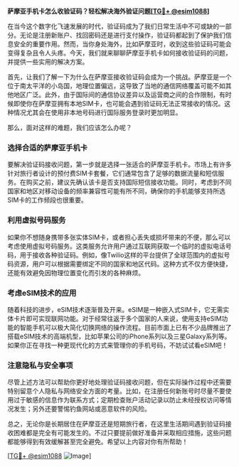**萨摩亚手机卡怎么收验证码？轻松解决海外验证问题[[TG💪+ @esim1088](https://t.me/s/esim1088)]**

在当今这个数字化飞速发展的时代，验证码成为了我们日常生活中不可或缺的一部分。无论是注册新账户、找回密码还是进行支付操作，验证码都起到了保护我们信息安全的重要作用。然而，当你身处海外，比如萨摩亚时，收到这些验证码可能会变得复杂且令人头疼。今天，我们就来聊聊萨摩亚手机卡如何接收验证码的问题，并提供一些实用的解决方案。

首先，让我们了解一下为什么在萨摩亚接收验证码会成为一个挑战。萨摩亚是一个位于南太平洋的小岛国，地理位置偏远，这导致了当地的通信网络覆盖可能不如其他地区广泛。此外，由于国际间的通信协议差异以及运营商之间的合作限制，有时候即使你在萨摩亚拥有本地SIM卡，也可能会遇到验证码无法正常接收的情况。这种情况尤其会在使用非本地号码进行国际服务登录时更加明显。

那么，面对这样的难题，我们应该怎么办呢？

### **选择合适的萨摩亚手机卡**
要解决验证码接收问题，第一步就是选择一张适合的萨摩亚手机卡。市场上有许多针对旅行者设计的预付费SIM卡套餐，它们通常包含了足够的数据流量和短信服务。在购买之前，建议先确认该卡是否支持国际短信接收功能。同时，考虑到不同国家和地区对移动设备的频率兼容性可能有所不同，确保你的手机能够支持所选SIM卡的工作频段也很重要。

### **利用虚拟号码服务**
如果你不想随身携带多张实体SIM卡，或者担心丢失或损坏带来的不便，那么可以考虑使用虚拟号码服务。这类服务允许用户通过互联网获取一个临时的虚拟电话号码，用于接收各种验证码。例如，像Twilio这样的平台提供了全球范围内的虚拟号码资源，用户可以根据需要绑定不同的国家和地区代码。这种方式不仅方便快捷，还能有效避免因物理位置变化而引发的各种麻烦。

### **考虑eSIM技术的应用**
随着科技的进步，eSIM技术逐渐普及开来。eSIM是一种嵌入式SIM卡，它无需实体卡片即可实现联网功能。对于经常往返于多个国家的人来说，使用支持eSIM功能的智能手机可以极大简化切换网络的操作流程。目前市面上已有不少品牌推出了搭载eSIM技术的高端机型，比如苹果公司的iPhone系列以及三星Galaxy系列等。如果你正在寻找一种更现代化的方式来管理你的手机号码，不妨试试看eSIM吧！

### **注意隐私与安全事项**
尽管上述方法可以帮助你更好地处理验证码接收问题，但在实际操作过程中还需要特别留意个人隐私与网络安全方面的考量。比如，在注册任何新账号时尽量不要使用过于敏感的信息作为联系方式；定期检查账户活动记录以防止未经授权访问等情况发生；另外还要警惕钓鱼网站或恶意软件的风险。

总之，无论你是长期居住在萨摩亚还是短期旅行者，在这里生活期间遇到验证码接收困难都是完全有可能发生的。不过只要提前做好准备并采取相应措施，这些问题都能够得到有效缓解甚至完全避免。希望以上内容对你有所帮助！

[[TG💪+ @esim1088](https://t.me/s/esim1088) ![Image](https://i.postimg.cc/4NQfJmqS/Snipaste-2025-05-13-00-14-12.png)]